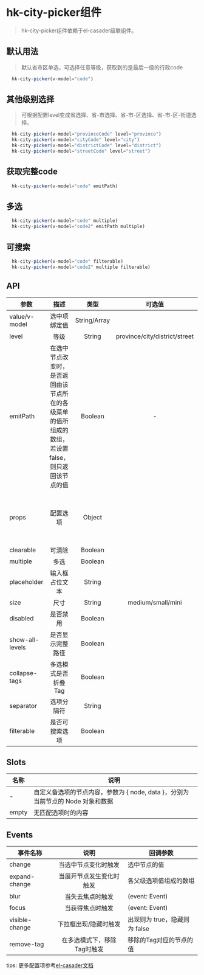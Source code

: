 # hk-city-picker组件

> hk-city-picker组件依赖于el-casader级联组件。

## 默认用法

> 默认省市区单选，可选择任意等级，获取到的是最后一级的行政code

<template>
  <hk-city-picker-demo1></hk-city-picker-demo1>
</template>

```js
  hk-city-picker(v-model="code")
```

## 其他级别选择

> 可根据配置level变成省选择、省-市选择、省-市-区选择、省-市-区-街道选择。

<template>
  <hk-city-picker-demo2></hk-city-picker-demo2>
</template>

```js
  hk-city-picker(v-model="provinceCode" level="province")
  hk-city-picker(v-model="cityCode" level="city")
  hk-city-picker(v-model="districtCode" level="district")
  hk-city-picker(v-model="streetCode" level="street")
```

## 获取完整code

<template>
  <hk-city-picker-demo3></hk-city-picker-demo3>
</template>

```js
  hk-city-picker(v-model="code" emitPath)
```

## 多选

<template>
  <hk-city-picker-demo4></hk-city-picker-demo4>
</template>

```js
  hk-city-picker(v-model="code" multiple)
  hk-city-picker(v-model="code2" emitPath multiple)
```

## 可搜索

<template>
  <hk-city-picker-demo5></hk-city-picker-demo5>
</template>

```js
  hk-city-picker(v-model="code" filterable)
  hk-city-picker(v-model="code2" multiple filterable)
```

## API

| 参数 | 描述 | 类型 | 可选值 | 必须 | 默认值 |
| -- |:----: | :--: | :--: | :--: | -- |
| value/v-model | 选中项绑定值 | String/Array |  | true | - |
| level | 等级 | String | province/city/district/street | - | district |
| emitPath | 在选中节点改变时，是否返回由该节点所在的各级菜单的值所组成的数组，若设置 false，则只返回该节点的值 | Boolean | - | - | false |
| props | 配置选项 | Object |  | false | json文件的value和label值 |
| clearable | 可清除 | Boolean |  | false | true |
| multiple | 多选 | Boolean |  | false | false |
| placeholder | 输入框占位文本 | String |  | false | 请选择 |
| size | 尺寸 | String | medium/small/mini | false |  |
| disabled | 是否禁用 | Boolean |  | false | false |
| show-all-levels | 是否显示完整路径 | Boolean |  | false | true |
| collapse-tags | 多选模式是否折叠Tag | Boolean |  | false | false |
| separator | 选项分隔符 | String |  |  | '/' |
| filterable | 是否可搜索选项 | Boolean |  |  | false |

## Slots

| 名称 | 说明 |
| -- | --- |
| - |	自定义备选项的节点内容，参数为 { node, data }，分别为当前节点的 Node 对象和数据 |
| empty | 无匹配选项时的内容 |

## Events

| 事件名称 | 说明 |	回调参数 |
| -- |:----: | --- |
| change |	当选中节点变化时触发 |	选中节点的值 |
| expand-change	| 当展开节点发生变化时触发 |	各父级选项值组成的数组 |
| blur |	当失去焦点时触发 |	(event: Event) |
| focus |	当获得焦点时触发 |	(event: Event) |
| visible-change |	下拉框出现/隐藏时触发 |	出现则为 true，隐藏则为 false |
| remove-tag |	在多选模式下，移除Tag时触发 |	移除的Tag对应的节点的值 |

tips: 更多配置项参考[el-casader文档](https://element.eleme.cn/2.10/#/zh-CN/component/cascader)
